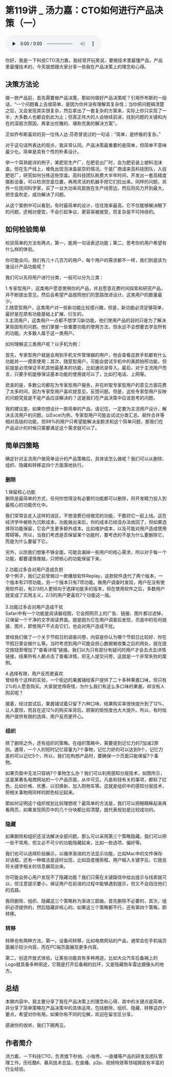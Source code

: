 # 第119讲 _ 汤力嘉：CTO如何进行产品决策（一）

<audio id="audio" title="第119讲 | 汤力嘉：CTO如何进行产品决策（一）" controls="" preload="none"><source id="mp3" src="https://static001.geekbang.org/resource/audio/b6/a8/b6d2db1ac4e9f002b807d9df60b4d2a8.mp3"></audio>

你好，我是一下科技CTO汤力嘉，我经常开玩笑说，要做技术里最懂产品，产品里最懂技术的，今天就想跟大家分享一些我在产品决策上的理念和心得。

## 决策方法论

做一款产品前，首先需要做产品决策，那如何做好产品决策呢？引用乔布斯的一段话，“一个问题看上去很简单，是因为你并没有理解其复杂性；当你把问题搞清楚之后，又会发现其实很复杂，然后拿出了一套复杂的方案来，实际上你只实现了一半，大多数人也都会到此为止；但真正伟大的人会继续前进，找到问题的关键和内在的深层次原因，再拿出优雅的、堪称完美的解决方案”。

正如乔布斯喜欢的另一位伟人达·芬奇曾说过的一句话：“简单，是终极的复杂。”

对于这句话所表达的观点，我非常认同。产品决策最重要的是简单，但简单不意味最少化，简单是具有个性的朴素设计。

举一个耳熟能详的例子，某肥皂生产厂，在肥皂出厂时，会为肥皂装上塑料泡沫盒。但在生产线上，难免出现泡沫盒装空的情况。于是厂商请来高科技团队，入驻肥皂厂，研究如何分拣这些空盒。高科技团队耗费大半年时间，开发出一套高精度摄影设备，可以检测空盒位置，再用灵活的机器手把它们捡出来。同样的问题，另外一位民间科学家，买了一台大功率风扇放在生产线旁边，然后将风力开到最大，把空盒吹走，成功解决了问题。

从这个案例中可以看到，有时最简单的设计，往往效率最高，它不仅能够解决眼下的问题，还相对便宜，不会引起争议，更容易被接受，而复杂是不可持续的。

## 如何检验简单

检验简单的方法有两点，第一，能用一句话表述功能；第二，思考你的用户希望有什么样的体验。

你可能会问，我们有几十几百万的用户，每个用户的需求都不一样，我们到底该为谁设计产品功能呢？

我们可以先将用户进行分类，一般可以分为三类：

1.专家型用户，这类用户愿意使用你的产品，并且愿意花费时间探索和研究产品，并不断提出意见，然后会希望产品按照他们的思路改进设计。这类用户的数量最少。<br>
2.随意型用户，这类用户对一些新功能比较感兴趣，但是，新功能必须足够简单，最好是在原有功能基础上扩展、衍生的。<br>
3.主流用户，这类用户一点都不想学习新功能，他们使用产品的目的只是为了解决某些固有的问题。他们掌握一些重要功能的使用方法，但永远不会想要去学会所有的功能。大多数人属于这一类用户。

如何理解这三类用户呢？以手机为例：

首先，专家型用户就是会用到手机文件管理器的用户，他会查看这款手机都有什么功能并一一摸索使用；其次，随意型用户，可能会尝试手机中的美颜拍照功能，但前提是必须保证手机其他最基本的功能，比如通讯录导入。最后，对于主流用户而言，只要手机能够保证基本功能的使用就可以了，比如打电话、上网等。

悲哀的是，多数公司都在为专家型用户服务，并在听取专家型用户的意见方面花费了太多时间，因为专家型用户喜欢提意见，反馈问题。但是，这些专家型用户反映的问题究竟是不是产品应该解决的？这是我们在产品决策中应该思考的问题。

我的建议是，如果你想设计一款简单的产品，请记住，一定要为主流用户设计，解决主流用户的问题。以Excel为例，专家型用户可能会试试分类汇总、邮件合并等相对高级的功能，但99%的用户只希望能解决金额求和这个简单问题，那我们在产品设计的时候只需要满足这个需求就可以了。

## 简单四策略

确定针对主流用户做简单设计的产品策略后，具体该怎么做呢？我们可以从删除、组织、隐藏和转移这四个方面落地执行。

### 删除

1.保留核心功能<br>
删除是最简单的方式，任何你觉得没有必要的功能都可以删除，将开发精力投入到最核心的功能优化中。

我们常常会走入这样的误区，不想浪费已经做完的功能，干脆将它一起上线。这在经济学中被称为沉默成本，功能做出来后，你的成本已经没办法收回了，但如果选择将功能保留，它会产生更多额外成本，比如维护成本，以及可能对用户造成使用障碍等。所以，当我们考虑是否保留某个功能时，要考虑的不是为什么要删除它，而是为什么要留下它。

另外，以防我们想象不够全面，可能会漏掉一些用户的核心需求，所以对于每一个功能，都要谨慎推敲，只把核心的功能保留下来。

2.功能过多会对用户造成负担<br>
举个例子，我们之前曾做过一款播放软件Replay，这款软件迭代了两个版本，一个版本有21项功能，另一个版本只有7项功能。做用户调查时发现，用户在没有使用软件前，有2/3的人更倾向于选择功能多的版本，但在使用软件之后，多数用户就变成了实用主义，2/3的用户更喜欢7个功能这一版。<br>
&nbsp;<br>
3.功能过多会对用户造成干扰<br>
Safari中有一个功能是阅读器视图，它会把网页上的广告、链接、图片都过滤掉，只保留一个干净的文字阅读界面。就是因为它在用户调查后发现，页面中的任何链接、图片，即使用户不点击它们，也会对用户造成干扰。

曾经我们做了一个关于节假日的调查问卷，内容是你认为哪个节假日比较好、你在节假日里会做什么等。当时考虑到用户可能会担心数据被收集之后的用处，就在提交按钮旁增加了“查看详情”链接。我们以为只有部分有疑问的用户才会去点击详情链接，结果所有人都点击了查看详情，却无人提交问卷，这就是一个非常失败的案例。

4.选择有限，用户反而更喜欢<br>
曾经有个这样的实验，一个街边的果酱铺给客户提供了二十多种果酱口味，但只有2%的人愿意购买。大家就觉得奇怪，为什么我们有这么多口味的果酱，却没有人购买呢？

接着，经过尝试后，果酱铺试着只留下六种口味，结果购买率很快提升到了12%，让人震惊，而且在这12%的购买率背后，顾客的愉悦度也大大提升。所以，有时给用户提供有限的选择，用户反而更开心。

### 组织

除了删除之外，还有组织的策略。在组织策略中，需要提到记忆力的7加减2原则。通常，一个人的短时记忆容量为7个事物，记忆力好的可以达到9个，记忆力差的可以记忆5个，所以，我们在构想产品时，要确保一个页面只能保留7个事物。

如果页面中无法只容纳7个事物怎么办？我们可以利用感知分层技术，如图所示，这是某著名电商网站的一个产品页面，从中可见，凡是和钱有关的事项，都标了红色，比如价格、优惠、以旧换新、加入购物车等。这就是组织中的感知分层技术，把相关事物用同样的颜色标记起来。<br>
<img src="https://static001.geekbang.org/resource/image/95/57/9588721d6278d425a455439537c51857.png" alt="">

那如何证明这个组织规划比较理想呢？最简单的方法是，我们可以把眼睛眯起来再看网页，如果发现网页中的几个分块都比较清楚，就代表规划是比较成功的。

### 隐藏

如果删除和组织还没法解决全部问题，那么可以采用第三个策略隐藏。我们可以把一些不常用，但又必不可少的功能隐藏起来，比如一些选项、偏好等。

我们也可以选择阶段展示，以循序渐进的方法显示功能，比如Mac中的文件保存对话框。还有一种做法是适时出现，比如百度搜索框，用户输入关键字后，它就会将关键字相关的信息展现出来。

你可能会担心用户发现不了隐藏功能？我们只需在关键路径中给出提示与线索就可以，但注意提示要小，保证用户在前进的过程中能够遇到提示，但又不会挡住他们的去路。

我将删除、组织、隐藏这三个策略称为渐进三部曲，首先删除不必要的，其次，组织必须提供的，然后隐藏非核心的。如果这三个策略都不行，还有第四个策略，即转移。

### 转移

转移也有两种方法，第一，设备间转移，比如电商网站的产品，通常会在手机端页面展示较少内容，而在PC端页面展现更多内容。

第二，创造开放式体验，让某些功能具有多种用途，比如大众汽车后备厢上的Logo就具备多种用途，它既是打开后备厢的拉环，又是隐藏倒车雷达摄像头的地方。

## 总结

本期内容中，我主要分享了我在产品决策上的理念和心得，其中的关键点是简单，并分享了简单策略在产品决策中的具体运用，包括删除、组织、隐藏、转移这四个要点，希望对你有用。如果你有不同的见解，欢迎在留言区分享。

感谢你的收听，我们下期再见。

## 作者简介

汤力嘉，一下科技CTO，负责旗下秒拍、小咖秀、一直播等产品的研发及团队管理工作。历任酷6、暴风技术总监，在直播、p2p、视频特效等领域拥具有丰富的行业经验。


